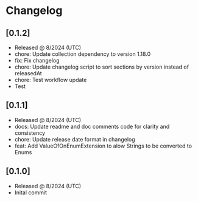 # Changelog

## [0.1.2]

- Released @ 8/2024 (UTC)
- chore: Update collection dependency to version 1.18.0
- fix: Fix changelog
- chore: Update changelog script to sort sections by version instead of releasedAt
- chore: Test workflow update
- Test

## [0.1.1]

- Released @ 8/2024 (UTC)
- docs: Update readme and doc comments code for clarity and consistency
- chore: Update release date format in changelog
- feat: Add ValueOfOnEnumExtension to alow Strings to be converted to Enums

## [0.1.0]

- Released @ 8/2024 (UTC)
- Inital commit
